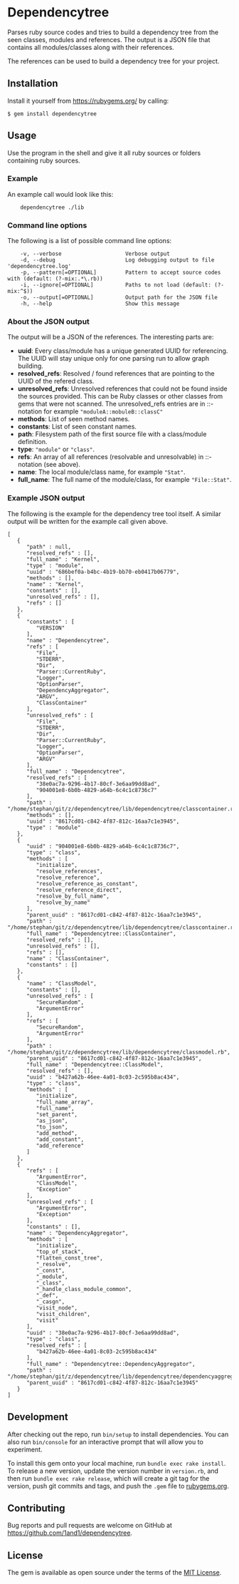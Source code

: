 # Dependencytree

Parses ruby source codes and tries to build a dependency tree from the seen classes, modules and references.
The output is a JSON file that contains all modules/classes along with their references.

The references can be used to build a dependency tree for your project.

## Installation

Install it yourself from https://rubygems.org/ by calling:

    $ gem install dependencytree

## Usage

Use the program in the shell and give it all ruby sources or folders containing ruby sources.

### Example

An example call would look like this:

        dependencytree ./lib

### Command line options

The following is a list of possible command line options:

        -v, --verbose                    Verbose output
        -d, --debug                      Log debugging output to file 'dependencytree.log'
        -p, --pattern[=OPTIONAL]         Pattern to accept source codes with (default: (?-mix:.*\.rb))
        -i, --ignore[=OPTIONAL]          Paths to not load (default: (?-mix:^$))
        -o, --output[=OPTIONAL]          Output path for the JSON file
        -h, --help                       Show this message

### About the JSON output

The output will be a JSON of the references. The interesting parts are:
* **uuid**: Every class/module has a unique generated UUID for referencing. The UUID will stay unique only for one parsing run to allow graph building.
* **resolved_refs**: Resolved / found references that are pointing to the UUID of the refered class.
* **unresolved_refs**: Unresolved references that could not be found inside the sources provided.
  This can be Ruby classes or other classes from gems that were not scanned.
  The unresolved_refs entries are in ::-notation for example `"moduleA::mobuleB::classC"`
* **methods**: List of seen method names.
* **constants**: List of seen constant names.
* **path**: Filesystem path of the first source file with a class/module definition.
* **type**: `"module"` or `"class"`.
* **refs**: An array of all references (resolvable and unresolvable) in ::-notation (see above).
* **name**: The local module/class name, for example `"Stat"`.
* **full_name**: The full name of the module/class, for example `"File::Stat"`.

### Example JSON output

The following is the example for the dependency tree tool itself.
A similar output will be written for the example call given above.

```
[
   {
      "path" : null,
      "resolved_refs" : [],
      "full_name" : "Kernel",
      "type" : "module",
      "uuid" : "686bef0a-b4bc-4b19-bb70-eb0417b06779",
      "methods" : [],
      "name" : "Kernel",
      "constants" : [],
      "unresolved_refs" : [],
      "refs" : []
   },
   {
      "constants" : [
         "VERSION"
      ],
      "name" : "Dependencytree",
      "refs" : [
         "File",
         "STDERR",
         "Dir",
         "Parser::CurrentRuby",
         "Logger",
         "OptionParser",
         "DependencyAggregator",
         "ARGV",
         "ClassContainer"
      ],
      "unresolved_refs" : [
         "File",
         "STDERR",
         "Dir",
         "Parser::CurrentRuby",
         "Logger",
         "OptionParser",
         "ARGV"
      ],
      "full_name" : "Dependencytree",
      "resolved_refs" : [
         "38e0ac7a-9296-4b17-80cf-3e6aa99dd8ad",
         "904001e8-6b0b-4829-a64b-6c4c1c8736c7"
      ],
      "path" : "/home/stephan/git/z/dependencytree/lib/dependencytree/classcontainer.rb",
      "methods" : [],
      "uuid" : "8617cd01-c842-4f87-812c-16aa7c1e3945",
      "type" : "module"
   },
   {
      "uuid" : "904001e8-6b0b-4829-a64b-6c4c1c8736c7",
      "type" : "class",
      "methods" : [
         "initialize",
         "resolve_references",
         "resolve_reference",
         "resolve_reference_as_constant",
         "resolve_reference_direct",
         "resolve_by_full_name",
         "resolve_by_name"
      ],
      "parent_uuid" : "8617cd01-c842-4f87-812c-16aa7c1e3945",
      "path" : "/home/stephan/git/z/dependencytree/lib/dependencytree/classcontainer.rb",
      "full_name" : "Dependencytree::ClassContainer",
      "resolved_refs" : [],
      "unresolved_refs" : [],
      "refs" : [],
      "name" : "ClassContainer",
      "constants" : []
   },
   {
      "name" : "ClassModel",
      "constants" : [],
      "unresolved_refs" : [
         "SecureRandom",
         "ArgumentError"
      ],
      "refs" : [
         "SecureRandom",
         "ArgumentError"
      ],
      "path" : "/home/stephan/git/z/dependencytree/lib/dependencytree/classmodel.rb",
      "parent_uuid" : "8617cd01-c842-4f87-812c-16aa7c1e3945",
      "full_name" : "Dependencytree::ClassModel",
      "resolved_refs" : [],
      "uuid" : "b427a62b-46ee-4a01-8c03-2c595b8ac434",
      "type" : "class",
      "methods" : [
         "initialize",
         "full_name_array",
         "full_name",
         "set_parent",
         "as_json",
         "to_json",
         "add_method",
         "add_constant",
         "add_reference"
      ]
   },
   {
      "refs" : [
         "ArgumentError",
         "ClassModel",
         "Exception"
      ],
      "unresolved_refs" : [
         "ArgumentError",
         "Exception"
      ],
      "constants" : [],
      "name" : "DependencyAggregator",
      "methods" : [
         "initialize",
         "top_of_stack",
         "flatten_const_tree",
         "_resolve",
         "_const",
         "_module",
         "_class",
         "_handle_class_module_common",
         "_def",
         "_casgn",
         "visit_node",
         "visit_children",
         "visit"
      ],
      "uuid" : "38e0ac7a-9296-4b17-80cf-3e6aa99dd8ad",
      "type" : "class",
      "resolved_refs" : [
         "b427a62b-46ee-4a01-8c03-2c595b8ac434"
      ],
      "full_name" : "Dependencytree::DependencyAggregator",
      "path" : "/home/stephan/git/z/dependencytree/lib/dependencytree/dependencyaggregator.rb",
      "parent_uuid" : "8617cd01-c842-4f87-812c-16aa7c1e3945"
   }
]
```

## Development

After checking out the repo, run `bin/setup` to install dependencies. You can also run `bin/console` for an interactive prompt that will allow you to experiment.

To install this gem onto your local machine, run `bundle exec rake install`. To release a new version, update the version number in `version.rb`, and then run `bundle exec rake release`, which will create a git tag for the version, push git commits and tags, and push the `.gem` file to [rubygems.org](https://rubygems.org).

## Contributing

Bug reports and pull requests are welcome on GitHub at https://github.com/1and1/dependencytree.

## License

The gem is available as open source under the terms of the [MIT License](http://opensource.org/licenses/MIT).
